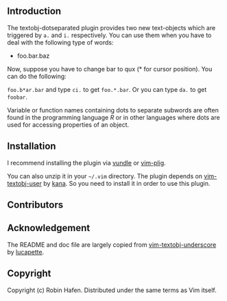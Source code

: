Introduction
------------

The textobj-dotseparated plugin provides two new text-objects which are
triggered by `a.` and `i.` respectively. You can use them when you have to
deal with the following type of words:

- foo.bar.baz

Now, suppose you have to change bar to qux (\* for cursor position). You can
do the following:

`foo.b*ar.bar` and type `ci.` to get `foo.*.bar`. Or you can type `da.` to get
`foobar`.

Variable or function names containing dots to separate subwords are often found in the programming language *R* or in other languages where dots are used for accessing properties of an object.

Installation
------------

I recommend installing the plugin via [vundle](https://github.com/VundleVim/Vundle.vim) or [vim-plig](https://github.com/junegunn/vim-plug).

You can also unzip it in your `~/.vim` directory. The plugin depends on
[vim-textobj-user](https://github.com/kana/vim-textobj-user) by
[kana](https://github.com/kana).
So you need to install it in order to use this plugin.

Contributors
------------

Acknowledgement
---------------
The README and doc file are largely copied from [vim-textobj-underscore](https://github.com/lucapette/vim-textobj-underscore) by [lucapette](https://github.com/lucapette).

Copyright
---------

Copyright (c) Robin Hafen. Distributed under the same terms as Vim itself.
